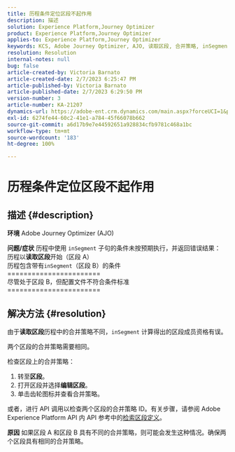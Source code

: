 ```yaml
---
title: 历程条件定位区段不起作用
description: 描述
solution: Experience Platform,Journey Optimizer
product: Experience Platform,Journey Optimizer
applies-to: Experience Platform,Journey Optimizer
keywords: KCS, Adobe Journey Optimizer, AJO, 读取区段, 合并策略, inSegment 子句
resolution: Resolution
internal-notes: null
bug: false
article-created-by: Victoria Barnato
article-created-date: 2/7/2023 6:25:47 PM
article-published-by: Victoria Barnato
article-published-date: 2/7/2023 6:29:50 PM
version-number: 3
article-number: KA-21207
dynamics-url: https://adobe-ent.crm.dynamics.com/main.aspx?forceUCI=1&pagetype=entityrecord&etn=knowledgearticle&id=b8c3cbd1-14a7-ed11-aad1-6045bd0065f9
exl-id: 6274fe44-60c2-41e1-a784-45f66078b662
source-git-commit: a6d17b9e7e44592651a928834cfb9781c468a1bc
workflow-type: tm+mt
source-wordcount: '183'
ht-degree: 100%

---
```


# 历程条件定位区段不起作用

## 描述 {#description}

<b>环境</b>
Adobe Journey Optimizer (AJO)


<b>问题/症状</b>
历程中使用 `inSegment` 子句的条件未按预期执行，并返回错误结果：
<br>历程以<b>读取区段</b>开始（区段 A）
<br>历程包含带有`inSegment`（区段 B）的条件
<br>=======================
<br>尽管处于区段 B，但配置文件不符合条件标准
<br>=======================

## 解决方法 {#resolution}


由于<b>读取区段</b>历程中的合并策略不同，`inSegment` 计算得出的区段成员资格有误。

两个区段的合并策略需要相同。

检查区段上的合并策略：

1. 转至<b>区段</b>。
2. 打开区段并选择<b>编辑区段</b>。
3. 单击齿轮图标并查看合并策略。


或者，进行 API 调用以检查两个区段的合并策略 ID。有关步骤，请参阅 Adobe Experience Platform API 内 API 参考中的[检索区段定义](https://developer.adobe.com/experience-platform-apis/references/segmentation/#tag/Segment-definitions/operation/retrieveSegmentDefinitionById)。


<b>原因</b>
如果区段 A 和区段 B 具有不同的合并策略，则可能会发生这种情况。确保两个区段具有相同的合并策略。
